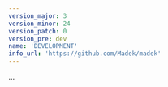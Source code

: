 ```yaml
---
version_major: 3
version_minor: 24
version_patch: 0
version_pre: dev
name: 'DEVELOPMENT'
info_url: 'https://github.com/Madek/madek'
---
```


…
